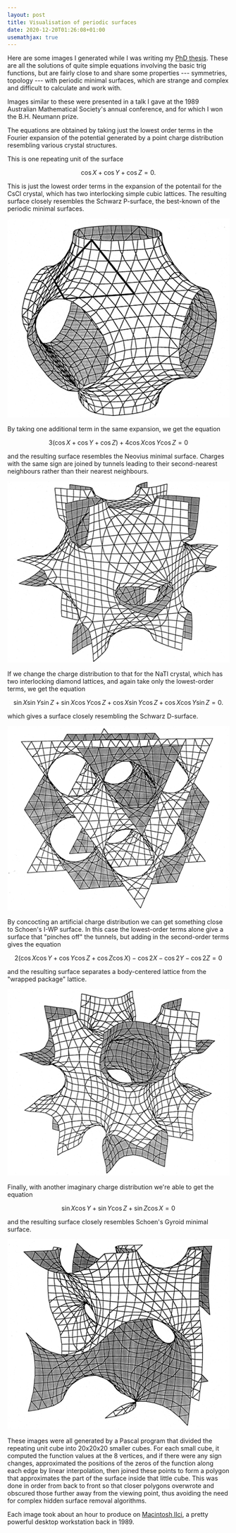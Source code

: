 ```yaml
---
layout: post
title: Visualisation of periodic surfaces
date: 2020-12-20T01:26:08+01:00
usemathjax: true
---
```


Here are some images I generated while I was writing my [PhD thesis][thesis].
These are all the solutions of quite simple equations involving the basic trig
functions, but are fairly close to and share some properties --- symmetries,
topology --- with periodic minimal surfaces, which are strange and complex and
difficult to calculate and work with.

Images similar to these were presented in a talk I gave at the 1989 Australian
Mathematical Society's annual conference, and for which I won the B.H. Neumann
prize.

The equations are obtained by taking just the lowest order terms in the Fourier
expansion of the potential generated by a point charge distribution resembling
various crystal structures.

This is one repeating unit of the surface

$$
\cos X + \cos Y + \cos Z = 0.
$$

This is just the lowest order terms in the expansion of the potentail for the
CsCl crystal, which has two interlocking simple cubic lattices. The resulting
surface closely resembles the Schwarz P-surface, the best-known of the periodic
minimal surfaces.

![Almost the P-surface](/images/P-surface.png)

By taking one additional term in the same expansion, we get the equation

$$
3 ( \cos X + \cos Y + \cos Z ) + 4 \cos X \cos Y \cos Z = 0
$$

and the resulting surface resembles the Neovius minimal surface. Charges with
the same sign are joined by tunnels leading to their second-nearest neighbours
rather than their nearest neighbours.

![Not quite the Neovius surface](/images/Neovius-surface.png)

If we change the charge distribution to that for the NaTl crystal, which has
two interlocking diamond lattices, and again take only the lowest-order terms,
we get the equation

$$
\sin X \sin Y \sin Z +
\sin X \cos Y \cos Z +
\cos X \sin Y \cos Z +
\cos X \cos Y \sin Z = 0.
$$

which gives a surface closely resembling the Schwarz D-surface.

![Similar to the D-surface](/images/D-surface.png)

By concocting an artificial charge distribution we can get something close to
Schoen's I-WP surface. In this case the lowest-order terms alone give a surface
that "pinches off" the tunnels, but adding in the second-order terms gives the
equation

$$
2 ( \cos X \cos Y + \cos Y \cos Z + \cos Z \cos X ) -
\cos 2X - \cos 2Y - \cos 2Z = 0
$$

and the resulting surface separates a body-centered lattice from the "wrapped
package" lattice.

![Like the I-WP surface](/images/I-WP-surface.png)

Finally, with another imaginary charge distribution we're able to get the
equation

$$
\sin X \cos Y + \sin Y \cos Z + \sin Z \cos X = 0
$$

and the resulting surface closely resembles Schoen's Gyroid minimal surface.

![Surface closely resembling the Gyroid](/images/Gyroid-surface.png)

These images were all generated by a Pascal program that divided the repeating
unit cube into 20x20x20 smaller cubes. For each small cube, it computed the
function values at the 8 vertices, and if there were any sign changes,
approximated the positions of the zeros of the function along each edge by
linear interpolation, then joined these points to form a polygon that
approximates the part of the surface inside that little cube. This was done in
order from back to front so that closer polygons overwrote and obscured those
further away from the viewing point, thus avoiding the need for complex hidden
surface removal algorithms.

Each image took about an hour to produce on [Macintosh IIci][], a pretty powerful
desktop workstation back in 1989.

[thesis]: https://openresearch-repository.anu.edu.au/handle/1885/49316
[Macintosh IIci]: https://en.wikipedia.org/wiki/Macintosh_IIci
